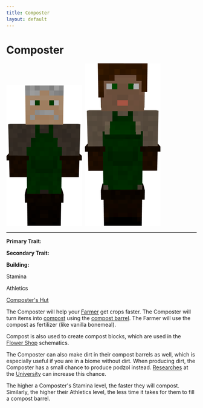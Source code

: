 ```yaml
---
title: Composter
layout: default
---
```

# Composter

<div class="infobox box text-center">
<img src="../../assets/images/workers/composter_m.png" alt="Composter Male" />&nbsp;&nbsp;<img src="../../assets/images/workers/composter_f.png" alt="Composter Female" />
<hr />
  <div class="row section-text text-left">
    <div class="col">
      <p><strong>Primary Trait:</strong></p>
      <p><strong>Secondary Trait:</strong></p>
      <p><strong>Building:</strong></p>
    </div>
    <div class="col">
      <p class="traitp">Stamina</p>
      <p class="traits">Athletics</p>
      <p><a href="../buildings/composter">Composter's Hut</a></p>
    </div>
  </div>
</div>

The Composter will help your [Farmer](../../source/workers/farmer) get crops faster. The Composter will turn items into [compost](../../source/items/compost) using the [compost barrel](../../source/items/compostbarrel). The Farmer will use the compost as fertilizer (like vanilla bonemeal).

Compost is also used to create compost blocks, which are used in the [Flower Shop](../../source/buildings/flowershop) schematics.

The Composter can also make dirt in their compost barrels as well, which is especially useful if you are in a biome without dirt. When producing dirt, the Composter has a small chance to produce podzol instead. [Researches](../../source/systems/research#technology) at the [University](../../source/buildings/university) can increase this chance.

The higher a Composter's Stamina level, the faster they will compost. Similarly, the higher their Athletics level, the less time it takes for them to fill a compost barrel.
